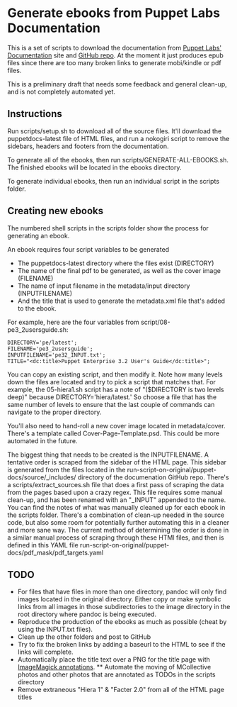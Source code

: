 # Generate ebooks from Puppet Labs Documentation
This is a set of scripts to download the documentation from [Puppet Labs' Documentation](http://docs.puppetlabs.com) site and [GitHub repo](https://github.com/puppetlabs/puppet-docs). At the moment it just produces epub files since there are too many broken links to generate mobi/kindle or pdf files.

This is a preliminary draft that needs some feedback and general clean-up, and is not completely automated yet.

## Instructions
Run scripts/setup.sh to download all of the source files. It'll download the puppetdocs-latest file of HTML files, and run a nokogiri script to remove the sidebars, headers and footers from the documentation.

To generate all of the ebooks, then run scripts/GENERATE-ALL-EBOOKS.sh. The finished ebooks will be located in the ebooks directory.

To generate individual ebooks, then run an individual script in the scripts folder.

## Creating new ebooks

The numbered shell scripts in the scripts folder show the process for generating an ebook.

An ebook requires four script variables to be generated

* The puppetdocs-latest directory where the files exist (DIRECTORY) 
* The name of the final pdf to be generated, as well as the cover image (FILENAME)
* The name of input filename in the metadata/input directory (INPUTFILENAME)
* And the title that is used to generate the metadata.xml file that's added to the ebook.

For example, here are the four variables from script/08-pe3_2usersguide.sh:

    DIRECTORY='pe/latest';
    FILENAME='pe3_2usersguide';
    INPUTFILENAME='pe32_INPUT.txt';
    TITLE="<dc:title>Puppet Enterprise 3.2 User's Guide</dc:title>";
    
You can copy an existing script, and then modify it. Note how many levels down the files are located and try to pick a script that matches that. For example, the 05-hiera1.sh script has a note of "($DIRECTORY is two levels deep)" because DIRECTORY='hiera/latest.' So choose a file that has the same number of levels to ensure that the last couple of commands can navigate to the proper directory.

You'll also need to hand-roll a new cover image located in metadata/cover. There's a template called Cover-Page-Template.psd. This could be more automated in the future.

The biggest thing that needs to be created is the INPUTFILENAME. A tentative order is scraped from the sidebar of the HTML page. This sidebar is generated from the files located in the run-script-on-original/puppet-docs/source/_includes/ directory of the documenation GitHub repo. There's a scripts/extract_sources.sh file that does a first pass of scraping the data from the pages based upon a crazy regex. This file requires some manual clean-up, and has been renamed with an "_INPUT" appended to the name. You can find the notes of what was manually cleaned up for each ebook in the scripts folder. There's a combination of clean-up needed in the source code, but also some room for potentially further automating this in a cleaner and more sane way. The current method of determining the order is done in a similar manual process of scraping through these HTMl files, and then is defined in this YAML file run-script-on-original/puppet-docs/pdf_mask/pdf_targets.yaml


## TODO
* For files that have files in more than one directory, pandoc will only find images located in the original directory. Either copy or make symbolic links from all images in those subdirectories to the image directory in the root directory where pandoc is being executed.
* Reproduce the production of the ebooks as much as possible (cheat by using the INPUT.txt files).
* Clean up the other folders and post to GitHub
* Try to fix the broken links by adding a baseurl to the HTML to see if the links will complete.
* Automatically place the title text over a PNG for the title page with [ImageMagick annotations](http://www.imagemagick.org/Usage/annotating/).
** Automate the moving of MCollective photos and other photos that are annotated as TODOs in the scripts directory
* Remove extraneous "Hiera 1" & "Facter 2.0" from all of the HTML page titles


